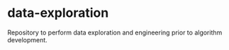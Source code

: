 # data-exploration
Repository to perform data exploration and engineering prior to algorithm development.
